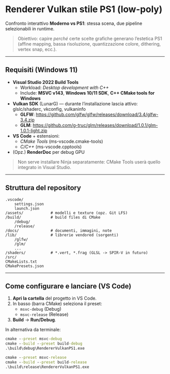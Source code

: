 # Renderer Vulkan stile PS1 (low-poly)
Confronto interattivo **Moderno vs PS1**: stessa scena, due pipeline selezionabili in runtime.
> Obiettivo: capire *perché* certe scelte grafiche generano l’estetica PS1 (affine mapping, bassa risoluzione, quantizzazione colore, dithering, vertex snap, ecc.).

---

## Requisiti (Windows 11)

- **Visual Studio 2022 Build Tools**  
  - Workload: *Desktop development with C++*  
  - Include: **MSVC v143**, **Windows 10/11 SDK**, **C++ CMake tools for Windows**
- **Vulkan SDK** (LunarG) — durante l’installazione lascia attivo: glslc/shaderc, vkconfig, vulkaninfo
    - **GLFW**: https://github.com/glfw/glfw/releases/download/3.4/glfw-3.4.zip
    - **GLM**: https://github.com/g-truc/glm/releases/download/1.0.1/glm-1.0.1-light.zip
- **VS Code** + estensioni:
  - *CMake Tools* (ms-vscode.cmake-tools)
  - *C/C++* (ms-vscode.cpptools)
- (Opz.) **RenderDoc** per debug GPU

> Non serve installare Ninja separatamente: CMake Tools userà quello integrato in Visual Studio.


---

## Struttura del repository

```
.vscode/
    settings.json
    launch.json
/assets/            # modelli e texture (opz. Git LFS)
/build/             # build files di CMake
    /debug/
    /release/
/docs/              # documenti, immagini, note
/lib/               # librerie vendored (sorgenti)
    /glfw/
    /glm/
    ...
/shaders/           # *.vert, *.frag (GLSL -> SPIR-V in futuro)
/src/
CMakeLists.txt
CMakePresets.json
```

---

## Come configurare e lanciare (VS Code)

1. **Apri la cartella** del progetto in VS Code.
2. In basso (barra CMake) seleziona il preset:
   - `msvc-debug` (Debug)
   - `msvc-release` (Release)
3. **Build** → **Run/Debug**.  

In alternativa da terminale:
```bat
cmake --preset msvc-debug
cmake --build --preset build-debug
.\build\debug\RendererVulkanPS1.exe

cmake --preset msvc-release
cmake --build --preset build-release
.\build\release\RendererVulkanPS1.exe
